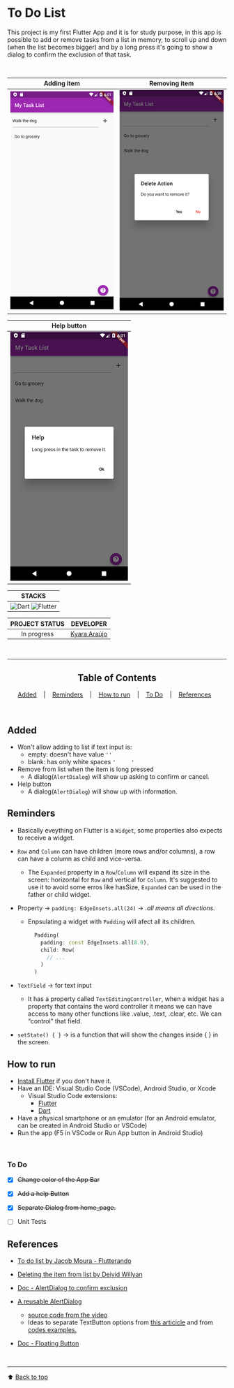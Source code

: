 # To Do List

This project is my first Flutter App and it is for study purpose, in this app is possible to add or remove tasks from a list in memory, to scroll up and down (when the list becomes bigger) and by a long press it's going to show a dialog to confirm the exclusion of that task.


<div align="center">
<br>

| Adding item | Removing item
| :---: | :---: |
|![adding_items_screenshot](./readme_images/adding_item.png) | ![removing_items_screenshot](./readme_images/removing_item.png) |

| Help button | 
| :---: |
|![help_button_screenshot](./readme_images/help_button.png) |


|     STACKS    |
|      :---:    | 
| ![Dart](https://img.shields.io/badge/-Dart-0175C2?style=flat-square&logo=dart&logoColor=white) ![Flutter](https://img.shields.io/badge/-Flutter-02569B?style=flat-square&logo=flutter&logoColor=white) | 


| PROJECT STATUS   |                      DEVELOPER                   |
|        :---:     |                         :---:                    |  
| 	In progress    |   [Kyara Araújo](https://github.com/kyaraaraujo) | 


<br>



---

## Table of Contents

[Added](#added) &nbsp;&nbsp; | &nbsp;&nbsp; 
[Reminders](#reminders) &nbsp;&nbsp; | &nbsp;&nbsp; 
[How to run](#how-to-run) &nbsp;&nbsp; | &nbsp;&nbsp; 
[To Do](#to-do) &nbsp;&nbsp; | &nbsp;&nbsp; 
[References](#references) &nbsp;&nbsp; 

</div>
<br>


## Added
- Won't allow adding to list if text input is:
  - empty: doesn't have value `''`
  - blank: has only white spaces `'     '`
- Remove from list when the item is long pressed
  - A dialog(`AlertDialog`) will show up asking to confirm or cancel.
- Help button
  - A dialog(`AlertDialog`) will show up with information.

## Reminders
- Basically eveything on Flutter is a `Widget`, some properties also expects to receive a widget.

- `Row` and `Column` can have children (more rows and/or columns), a row can have a column as child and vice-versa.
  - The `Expanded` property in a `Row`/`Column` will expand its size in the screen: horizontal for `Row` and vertical for `Column`. It's suggested to use it to avoid some erros like hasSize, `Expanded` can be used in the father or child widget.

- Property → `padding: EdgeInsets.all(24)` → *.all means all directions.*
  - Enpsulating a widget with `Padding` will afect all its children.
    ```Dart
      Padding(
        padding: const EdgeInsets.all(8.0),
        child: Row(
          // ...
        )
      )
    ```
- `TextField` → for text input
    - It has a property called `TextEditingController`, when a widget has a property that contains the word controller it means we can have access to many other functions like .value, .text, .clear, etc. We can “control” that field.

- `setState() { }` → is a function that will show the changes inside { } in the screen.


## **How to run**
- [Install Flutter](https://flutter.dev/) if you don't have it.
- Have an IDE: Visual Studio Code (VSCode), Android Studio, or Xcode
  - Visual Studio Code extensions: 
    - [Flutter](https://marketplace.visualstudio.com/items?itemName=Dart-Code.flutter)
    - [Dart](https://marketplace.visualstudio.com/items?itemName=Dart-Code.dart-code)
- Have a physical smartphone or an emulator (for an Android emulator, can be created in Android Studio or VSCode)
- Run the app (F5 in VSCode or Run App button in Android Studio)

<br>

### To Do

- [x] ~~Change color of the App Bar~~

- [x] ~~Add a help Button~~

- [x] ~~Separate Dialog from home_page.~~

- [ ] Unit Tests


## References
- [To do list by Jacob Moura - Flutterando](https://www.youtube.com/watch?v=Hq7JFYQEQjw&list=PLlBnICoI-g-fuy5jZiCufhFip1BlBswI7&index=26)

- [Deleting the item from list by Deivid Willyan](https://www.youtube.com/watch?v=PlB25Z3ma8E&list=PLRpTFz5_57cvo0CHf-AnojOvpznz8YO7S&index=9)

- [Doc - AlertDialog to confirm exclusion](https://api.flutter.dev/flutter/material/AlertDialog-class.html)

- [A reusable AlertDialog](https://www.youtube.com/watch?v=CXO7tKEVjI4)
  - [source code from the video](https://github.com/TheTechDesigner/AlertDialog-Logout)
  - Ideas to separate TextButton options from [this articicle](https://dltlabs.medium.com/a-reusable-flutter-alert-dialog-for-your-projects-3a75148cd418) and 
  from [codes examples.](https://www.codegrepper.com/code-examples/dart/alert+dialog+in+flutter)

- [Doc - Floating Button](https://api.flutter.dev/flutter/material/FloatingActionButton-class.html)


<br>

---
⬆ [Back to top](#to-do-list)

<br>

